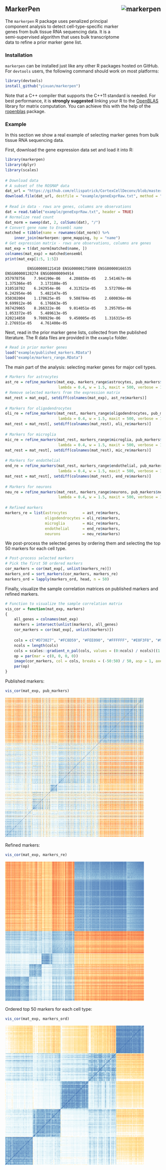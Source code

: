## MarkerPen<img src="https://statr.me/images/sticker-markerpen.png" alt="markerpen" height="150px" align="right" />

The `markerpen` R package uses penalized principal component analysis to
detect cell-type-specific marker genes from bulk tissue RNA sequencing data.
It is a semi-supervised algorithm that uses bulk transcriptome data to
refine a prior marker gene list.

### Installation

`markerpen` can be installed just like any other R packages hosted on GitHub. For `devtools` users, the following command should work on most platforms:

```r
library(devtools)
install_github("yixuan/markerpen")
```

Note that a C++ compiler that supports the C++11 standard is needed.
For best performance, it is **strongly suggested** linking your R to the
[OpenBLAS](https://www.openblas.net/) library for matrix computation.
You can achieve this with the help of the
[ropenblas](https://prdm0.github.io/ropenblas/) package.

### Example

In this section we show a real example of selecting marker genes from
bulk tissue RNA sequencing data.

First, download the gene expression data set and load it into R:

```r
library(markerpen)
library(dplyr)
library(scales)

# Download data
# A subset of the ROSMAP data
dat_url = "https://github.com/ellispatrick/CortexCellDeconv/blob/master/CellTypeDeconvAnalysis/Data/geneExprRaw.txt?raw=true"
download.file(dat_url, destfile = "example/geneExprRaw.txt", method = "libcurl")

# Read in data - rows are genes, columns are observations
dat = read.table("example/geneExprRaw.txt", header = TRUE)
# Normalize read count
dat_norm = sweep(dat, 2, colSums(dat), "/")
# Convert gene name to Ensembl name
matched = tibble(name = rownames(dat_norm)) %>%
    inner_join(markerpen::gene_mapping, by = "name")
# Get expression matrix - rows are observations, columns are genes
mat_exp = t(dat_norm[matched$name, ])
colnames(mat_exp) = matched$ensembl
print(mat_exp[1:5, 1:5])
```

```
          ENSG00000121410 ENSG00000175899 ENSG00000166535 ENSG00000128274 ENSG00000094914
X57978756    7.944190e-06    4.208850e-05    2.541467e-06    1.375366e-05    3.173188e-05
X10518782    6.242954e-06    4.313521e-05    3.572706e-06    6.242954e-06    5.482147e-05
X50302004    1.178625e-05    9.508784e-05    2.600036e-06    9.699912e-06    6.176663e-05
X67429065    8.266322e-06    9.014051e-05    3.295705e-06    1.053372e-05    5.489613e-05
X20214850    9.708929e-06    9.450005e-05    1.316315e-05    2.276931e-05    4.761400e-05
```

Next, read in the prior marker gene lists, collected from the published
literature. The R data files are provided in the `example` folder.

```r
# Read in prior marker genes
load("example/published_markers.RData")
load("example/markers_range.RData")
```

The main part of the analysis: selecting marker genes for major
cell types.

```r
# Markers for astrocytes
ast_re = refine_markers(mat_exp, markers_range$astrocytes, pub_markers$astrocytes,
                        lambda = 0.4, w = 1.5, maxit = 500, verbose = 1)
# Remove selected markers from the expression matrix
mat_rest = mat_exp[, setdiff(colnames(mat_exp), ast_re$markers)]

# Markers for oligodendrocytes
oli_re = refine_markers(mat_rest, markers_range$oligodendrocytes, pub_markers$oligodendrocytes,
                        lambda = 0.4, w = 1.5, maxit = 500, verbose = 1)
mat_rest = mat_rest[, setdiff(colnames(mat_rest), oli_re$markers)]

# Markers for microglia
mic_re = refine_markers(mat_rest, markers_range$microglia, pub_markers$microglia,
                        lambda = 0.4, w = 1.5, maxit = 500, verbose = 1)
mat_rest = mat_rest[, setdiff(colnames(mat_rest), mic_re$markers)]

# Markers for endothelial
end_re = refine_markers(mat_rest, markers_range$endothelial, pub_markers$endothelial,
                        lambda = 0.4, w = 1.5, maxit = 500, verbose = 1)
mat_rest = mat_rest[, setdiff(colnames(mat_rest), end_re$markers)]

# Markers for neurons
neu_re = refine_markers(mat_rest, markers_range$neurons, pub_markers$neurons,
                        lambda = 0.4, w = 1.5, maxit = 500, verbose = 1)

# Refined markers
markers_re = list(astrocytes       = ast_re$markers,
                  oligodendrocytes = oli_re$markers,
                  microglia        = mic_re$markers,
                  endothelial      = end_re$markers,
                  neurons          = neu_re$markers)
```

We post-process the selected genes by ordering them and selecting
the top 50 markers for each cell type.

```r
# Post-process selected markers
# Pick the first 50 ordered markers
cor_markers = cor(mat_exp[, unlist(markers_re)])
markers_ord = sort_markers(cor_markers, markers_re)
markers_ord = lapply(markers_ord, head, n = 50)
```

Finally, visualize the sample correlation matrices on published
markers and refined markers.

```r
# Function to visualize the sample correlation matrix
vis_cor = function(mat_exp, markers)
{
    all_genes = colnames(mat_exp)
    markers = intersect(unlist(markers), all_genes)
    cor_markers = cor(mat_exp[, unlist(markers)])

    cols = c("#D73027", "#FC8D59", "#FEE090", "#FFFFFF", "#E0F3F8", "#91BFDB", "#4575B4")
    ncols = length(cols)
    cols = scales::gradient_n_pal(cols, values = (0:ncols) / ncols)((1:100) / 100)
    op = par(mar = c(0, 0, 0, 0))
    image(cor_markers, col = cols, breaks = (-50:50) / 50, asp = 1, axes = FALSE)
    par(op)
}
```

Published markers:

```r
vis_cor(mat_exp, pub_markers)
```

<img src="example/published_markers.png" alt="published markers" width="450px" />

Refined markers:

```r
vis_cor(mat_exp, markers_re)
```

<img src="example/refined_markers.png" alt="refined markers" width="450px" />

Ordered top 50 markers for each cell type:

```r
vis_cor(mat_exp, markers_ord)
```

<img src="example/ordered_markers.png" alt="ordered markers" width="450px" />
